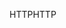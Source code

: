 <span data-ttu-id="6f28e-101">HTTP</span><span class="sxs-lookup"><span data-stu-id="6f28e-101">HTTP</span></span>